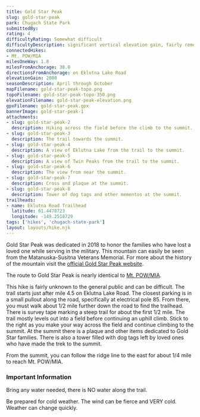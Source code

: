 ```yaml
---
title: Gold Star Peak
slug: gold-star-peak
park: Chugach State Park
submittedBy: 
rating: 4
difficultyRating: Somewhat difficult
difficultyDescription: significant vertical elevation gain, fairly remote, some route finding skill.
connectedHikes:
- Mt. POW/MIA
milesOneWay: 1.8
milesFromAnchorage: 30.0
directionsFromAnchorage: on Eklutna Lake Road
elevationGain: 2800
seasonDescription: April through October
mapFilename: gold-star-peak-topo.png
topoFilename: gold-star-peak-topo-350.png
elevationFilename: gold-star-peak-elevation.png
gpxFilename: gold-star-peak.gpx
bannerImage: gold-star-peak-1
attachments:
- slug: gold-star-peak-2
  description: Hiking across the field before the climb to the summit.
- slug: gold-star-peak-3
  description: The trail towards the summit.
- slug: gold-star-peak-4
  description: A view of Eklutna Lake from the trail to the summit.
- slug: gold-star-peak-5
  description: A view of Twin Peaks from the trail to the summit.
- slug: gold-star-peak-6
  description: The view from near the summit.
- slug: gold-star-peak-7
  description: Cross and plaque at the summit.
- slug: gold-star-peak-8
  description: Tower of dog tags and other mementos at the summit.
trailheads:
- name: Eklutna Road Trailhead
  latitude: 61.4478723
  longitude: -149.2518729
tags: ['hikes', 'chugach-state-park']
layout: layouts/hike.njk
---
```

Gold Star Peak was dedicated in 2018 to honor the families who have lost a loved one while serving in the military. This mountain can easily be seen from the Matanuska-Susitna Veterans Memorial. For more about the history of the mountain visit the [official Gold Star Peak website](https://www.goldstarpeak.org).

The route to Gold Star Peak is nearly identical to [Mt. POW/MIA](./mt-powmia).

This hike is fairly unknown to the general public and can be difficult. The trail starts just after mile 4.5 on Eklutna Lake Road. The closest parking is in a small pullout along the road, specifically at electrical pole 85. From there, you must walk about 1/2 mile further down the road to find the trailhead. There is survey tape marking a steep trail for about the first 1/2 mile. The trail mostly levels out into a field before continuing an uphill climb. Stick to the right as you make your way across the field and continue climbing to the summit. At the summit there is a plaque and other items dedicated to Gold Star families. There is also a tower filled with dog tags left by loved ones who have made the trek to the summit.

From the summit, you can follow the ridge line to the east for about 1/4 mile to reach Mt. POW/MIA.

### Important Information

Bring any water needed, there is NO water along the trail.

Be prepared for cold weather. The wind can be fierce and VERY cold. Weather can change quickly.

